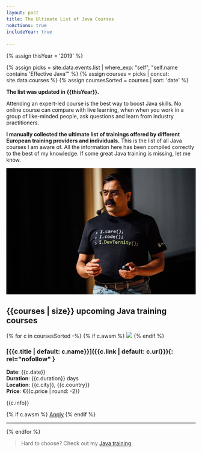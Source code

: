 ```yaml
---
layout: post
title: The Ultimate List of Java Courses
noActions: true
includeYear: true

---
```

{% assign thisYear = '2019' %}

{% assign picks = site.data.events.list | where_exp: "self", "self.name contains 'Effective Java'" %} 
{% assign courses = picks | concat: site.data.courses %} 
{% assign coursesSorted = courses | sort: 'date' %} 

<i class="far fa-star"></i> **The list was updated in {{thisYear}}.**

Attending an expert-led course is the best way to boost Java skills. No online course can compare with live learning, when when you work in a group of like-minded people, ask questions and learn from industry practitioners. 

**I manually collected the ultimate list of trainings offered by different European training providers and individuals.** This is the list of all Java courses I am aware of. All the information here has been compiled correctly to the best of my knowledge. If some great Java training is missing, let me know.

![Venkat](/images/venk.jpg)

## <i class="fab fa-java"></i> {{courses | size}} upcoming Java training courses

{% for c in coursesSorted -%}
{% if c.awsm %}
<a href="{{c.url}}"><img src="{{c.img}}" style="width: 260px" /></a>
{% endif %}
### [{{c.title | default: c.name}}]({{c.link | default: c.url}}){: rel="nofollow" }
**Date**: {{c.date}}
<br>
**Duration**: {{c.duration}} days
<br>
**Location**: {{c.city}}, {{c.country}}
<br>
**Price**: €{{c.price | round: -2}}
<p>{{c.info}}</p>
{% if c.awsm %}
<a href="{{c.url}}" class="button">Apply</a>
{% endif %}
<hr>
{% endfor %}

> Hard to choose? Check out my [Java training](https://devchampions.com/training/effective-java-software-design/).
